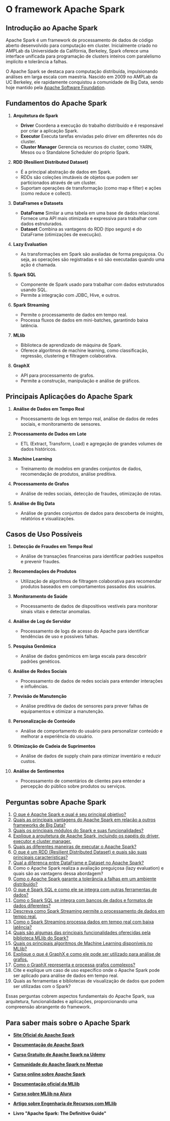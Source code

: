 # O framework Apache Spark

## Introdução ao Apache Spark

Apache Spark é um framework de processamento de dados de código aberto desenvolvido para computação em cluster. Inicialmente criado no AMPLab da Universidade da Califórnia, Berkeley, Spark oferece uma interface unificada para programação de clusters inteiros com paralelismo implícito e tolerância a falhas.

O Apache Spark se destaca para computação distribuída, impulsionando análises em larga escala com maestria. Nascido em 2009 no AMPLab da UC Berkeley, ele rapidamente conquistou a comunidade de Big Data, sendo hoje mantido pela [Apache Software Foundation](https://www.apache.org/).

## Fundamentos do Apache Spark

1. **Arquitetura de Spark**
   - **Driver** Coordena a execução do trabalho distribuído e é responsável por criar a aplicação Spark.
   - **Executor** Executa tarefas enviadas pelo driver em diferentes nós do cluster.
   - **Cluster Manager** Gerencia os recursos do cluster, como YARN, Mesos ou o Standalone Scheduler do próprio Spark.

2. **RDD (Resilient Distributed Dataset)**
   - É a principal abstração de dados em Spark.
   - RDDs são coleções imutáveis de objetos que podem ser particionados através de um cluster.
   - Suportam operações de transformação (como map e filter) e ações (como reduce e collect).

3. **DataFrames e Datasets**
   - **DataFrame** Similar a uma tabela em uma base de dados relacional. Fornece uma API mais otimizada e expressiva para trabalhar com dados estruturados.
   - **Dataset** Combina as vantagens do RDD (tipo seguro) e do DataFrame (otimizações de execução).

4. **Lazy Evaluation**
   - As transformações em Spark são avaliadas de forma preguiçosa. Ou seja, as operações são registradas e só são executadas quando uma ação é chamada.

5. **Spark SQL**
   - Componente de Spark usado para trabalhar com dados estruturados usando SQL.
   - Permite a integração com JDBC, Hive, e outros.

6. **Spark Streaming**
   - Permite o processamento de dados em tempo real.
   - Processa fluxos de dados em mini-batches, garantindo baixa latência.

7. **MLlib**
   - Biblioteca de aprendizado de máquina de Spark.
   - Oferece algoritmos de machine learning, como classificação, regressão, clustering e filtragem colaborativa.

8. **GraphX**
   - API para processamento de grafos.
   - Permite a construção, manipulação e análise de gráficos.

## Principais Aplicações do Apache Spark

1. **Análise de Dados em Tempo Real**
   - Processamento de logs em tempo real, análise de dados de redes sociais, e monitoramento de sensores.

2. **Processamento de Dados em Lote**
   - ETL (Extract, Transform, Load) e agregação de grandes volumes de dados históricos.

3. **Machine Learning**
   - Treinamento de modelos em grandes conjuntos de dados, recomendação de produtos, análise preditiva.

4. **Processamento de Grafos**
   - Análise de redes sociais, detecção de fraudes, otimização de rotas.

5. **Análise de Big Data**
   - Análise de grandes conjuntos de dados para descoberta de insights, relatórios e visualizações.

## Casos de Uso Possíveis

1. **Detecção de Fraudes em Tempo Real**
   - Análise de transações financeiras para identificar padrões suspeitos e prevenir fraudes.

2. **Recomendações de Produtos**
   - Utilização de algoritmos de filtragem colaborativa para recomendar produtos baseados em comportamentos passados dos usuários.

3. **Monitoramento de Saúde**
   - Processamento de dados de dispositivos vestíveis para monitorar sinais vitais e detectar anomalias.

4. **Análise de Log de Servidor**
   - Processamento de logs de acesso do Apache para identificar tendências de uso e possíveis falhas.

5. **Pesquisa Genômica**
   - Análise de dados genômicos em larga escala para descobrir padrões genéticos.

6. **Análise de Redes Sociais**
   - Processamento de dados de redes sociais para entender interações e influências.

7. **Previsão de Manutenção**
   - Análise preditiva de dados de sensores para prever falhas de equipamentos e otimizar a manutenção.

8. **Personalização de Conteúdo**
   - Análise de comportamento do usuário para personalizar conteúdo e melhorar a experiência do usuário.

9. **Otimização de Cadeia de Suprimentos**
   - Análise de dados de supply chain para otimizar inventário e reduzir custos.

10. **Análise de Sentimentos**
    - Processamento de comentários de clientes para entender a percepção do público sobre produtos ou serviços.


## Perguntas sobre Apache Spark

1. [O que é Apache Spark e qual é seu principal objetivo?](./spark_perguntas/pergunta_1.md)
2. [Quais as principais vantagens do Apache Spark em relação a outros frameworks de Big Data?](./spark_perguntas/pergunta_2.md)
3. [Quais os principais módulos do Spark e suas funcionalidades?](./spark_perguntas/pergunta_3.md)
4. [Explique a arquitetura de Apache Spark, incluindo os papéis do driver, executor e cluster manager.](./spark_perguntas/pergunta_4.md)
5. [Quais as diferentes maneiras de executar o Apache Spark?](./spark_perguntas/pergunta_5.md)
6. [O que é um RDD (Resilient Distributed Dataset) e quais são suas principais características?](./spark_perguntas/pergunta_6.md)
7. [Qual a diferença entre DataFrame e Dataset no Apache Spark?](./spark_perguntas/pergunta_7.md)
8. Como o Apache Spark realiza a avaliação preguiçosa (lazy evaluation) e quais são as vantagens dessa abordagem?
9. [Como o Apache Spark garante a tolerância a falhas em um ambiente distribuído?](./spark_perguntas/pergunta_9.md)
10. [O que é Spark SQL e como ele se integra com outras ferramentas de dados?](./spark_perguntas/pergunta_10.md)
11. [Como o Spark SQL se integra com bancos de dados e formatos de dados diferentes?](./spark_perguntas/pergunta_11.md)
12. [Descreva como Spark Streaming permite o processamento de dados em tempo real.](./spark_perguntas/pergunta_12.md)
13. [Como o Spark Streaming processa dados em tempo real com baixa latência?](./spark_perguntas/pergunta_13.md)
14. [Quais são algumas das principais funcionalidades oferecidas pela biblioteca MLlib do Spark?](./spark_perguntas/pergunta_14.md)
15. [Quais os principais algoritmos de Machine Learning disponíveis no MLlib?](./spark_perguntas/pergunta_15.md)
16. [Explique o que é GraphX e como ele pode ser utilizado para análise de grafos.](./spark_perguntas/pergunta_16.md)
17. [Como o GraphX representa e processa grafos complexos?](./spark_perguntas/pergunta_17.md)
18. Cite e explique um caso de uso específico onde o Apache Spark pode ser aplicado para análise de dados em tempo real.
19. Quais as ferramentas e bibliotecas de visualização de dados que podem ser utilizadas com o Spark?


Essas perguntas cobrem aspectos fundamentais do Apache Spark, sua arquitetura, funcionalidades e aplicações, proporcionando uma compreensão abrangente do framework.

## Para saber mais sobre o Apache Spark

* [**Site Oficial do Apache Spark**](https://spark.apache.org/)
* [**Documentação do Apache Spark**](https://spark.apache.org/docs/latest/)
* [**Curso Gratuito de Apache Spark na Udemy**](https://www.udemy.com/course/sparkstarterkit/)
* [**Comunidade do Apache Spark no Meetup**](https://www.meetup.com/topics/apache-spark/)
* [**Curso online sobre Apache Spark**](https://www.coursera.org/specializations/big-data)
* [**Documentação oficial da MLlib**](https://spark.apache.org/docs/latest/ml-guide.html)
* [**Curso sobre MLlib na Alura**](https://www.alura.com.br/formacao-apache-spark-python)
* [**Artigo sobre Engenharia de Recursos com MLlib**](https://learn.microsoft.com/en-us/azure/machine-learning/?view=azureml-api-2)

* **Livro "Apache Spark: The Definitive Guide"** 